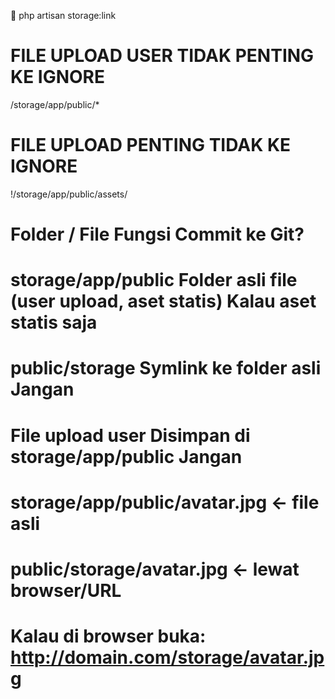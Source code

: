 🚀 php artisan storage:link

# FILE UPLOAD USER TIDAK PENTING KE IGNORE
/storage/app/public/*
# FILE UPLOAD PENTING TIDAK KE IGNORE 
!/storage/app/public/assets/


# Folder / File	                Fungsi	                                        Commit ke Git?
# storage/app/public	            Folder asli file (user upload, aset statis)	    Kalau aset statis saja
# public/storage	                Symlink ke folder asli	                        Jangan
# File upload user	            Disimpan di storage/app/public                  Jangan

# storage/app/public/avatar.jpg      ← file asli
# public/storage/avatar.jpg          ← lewat browser/URL
# Kalau di browser buka: http://domain.com/storage/avatar.jpg